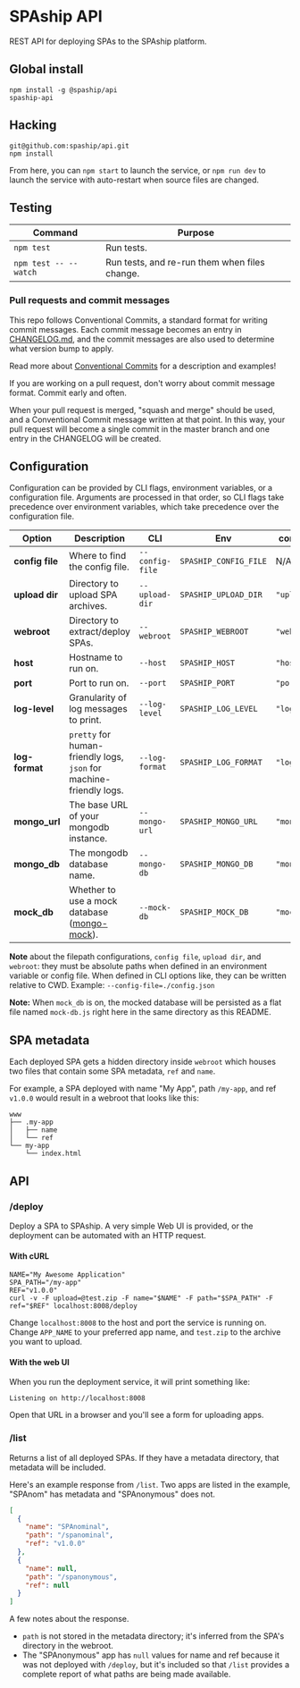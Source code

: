 # SPAship API

REST API for deploying SPAs to the SPAship platform.

## Global install

```
npm install -g @spaship/api
spaship-api
```

## Hacking

```
git@github.com:spaship/api.git
npm install
```

From here, you can `npm start` to launch the service, or `npm run dev` to launch the service with auto-restart when source files are changed.

## Testing

| Command               | Purpose                                       |
| --------------------- | --------------------------------------------- |
| `npm test`            | Run tests.                                    |
| `npm test -- --watch` | Run tests, and re-run them when files change. |

### Pull requests and commit messages

This repo follows Conventional Commits, a standard format for writing commit messages. Each commit message becomes an entry in [CHANGELOG.md](./CHANGELOG.md), and the commit messages are also used to determine what version bump to apply.

Read more about [Conventional Commits](https://www.conventionalcommits.org) for a description and examples!

If you are working on a pull request, don't worry about commit message format. Commit early and often.

When your pull request is merged, "squash and merge" should be used, and a Conventional Commit message written at that point. In this way, your pull request will become a single commit in the master branch and one entry in the CHANGELOG will be created.

## Configuration

Configuration can be provided by CLI flags, environment variables, or a configuration file. Arguments are processed in that order, so CLI flags take precedence over environment variables, which take precedence over the configuration file.

| Option          | Description                                                                                | CLI             | Env                   | config.json    | Default                                        |
| --------------- | ------------------------------------------------------------------------------------------ | --------------- | --------------------- | -------------- | ---------------------------------------------- |
| **config file** | Where to find the config file.                                                             | `--config-file` | `SPASHIP_CONFIG_FILE` | N/A            | none                                           |
| **upload dir**  | Directory to upload SPA archives.                                                          | `--upload-dir`  | `SPASHIP_UPLOAD_DIR`  | `"upload_dir"` | `/tmp/spaship_uploads`                         |
| **webroot**     | Directory to extract/deploy SPAs.                                                          | `--webroot`     | `SPASHIP_WEBROOT`     | `"webroot"`    | `/var/www`                                     |
| **host**        | Hostname to run on.                                                                        | `--host`        | `SPASHIP_HOST`        | `"host"`       | `localhost`                                    |
| **port**        | Port to run on.                                                                            | `--port`        | `SPASHIP_PORT`        | `"port"`       | `8008`                                         |
| **log-level**   | Granularity of log messages to print.                                                      | `--log-level`   | `SPASHIP_LOG_LEVEL`   | `"log_level"`  | `info`                                         |
| **log-format**  | `pretty` for human-friendly logs, `json` for machine-friendly logs.                        | `--log-format`  | `SPASHIP_LOG_FORMAT`  | `"log_format"` | `pretty`                                       |
| **mongo_url**   | The base URL of your mongodb instance.                                                     | `--mongo-url`   | `SPASHIP_MONGO_URL`   | `"mongo_url"`  | `"mongodb://localhost:27017"`                  |
| **mongo_db**    | The mongodb database name.                                                                 | `--mongo-db`    | `SPASHIP_MONGO_DB`    | `"mongo_db"`   | `"spaship"`                                    |
| **mock_db**     | Whether to use a mock database ([mongo-mock](https://github.com/williamkapke/mongo-mock)). | `--mock-db`     | `SPASHIP_MOCK_DB`     | `"mock_db"`    | `true`, except when `NODE_ENV == "production"` |

**Note** about the filepath configurations, `config file`, `upload dir`, and `webroot`: they must be absolute paths when defined in an environment variable or config file. When defined in CLI options like, they can be written relative to CWD. Example: `--config-file=./config.json`

**Note:** When `mock_db` is on, the mocked database will be persisted as a flat file named `mock-db.js` right here in the same directory as this README.

## SPA metadata

Each deployed SPA gets a hidden directory inside `webroot` which houses two files that contain some SPA metadata, `ref` and `name`.

For example, a SPA deployed with name "My App", path `/my-app`, and ref `v1.0.0` would result in a webroot that looks like this:

```
www
├── .my-app
│   ├── name
│   └── ref
└── my-app
    └── index.html
```

## API

### /deploy

Deploy a SPA to SPAship. A very simple Web UI is provided, or the deployment can be automated with an HTTP request.

#### With cURL

```
NAME="My Awesome Application"
SPA_PATH="/my-app"
REF="v1.0.0"
curl -v -F upload=@test.zip -F name="$NAME" -F path="$SPA_PATH" -F ref="$REF" localhost:8008/deploy
```

Change `localhost:8008` to the host and port the service is running on. Change `APP_NAME` to your preferred app name, and `test.zip` to the archive you want to upload.

#### With the web UI

When you run the deployment service, it will print something like:

`Listening on http://localhost:8008`

Open that URL in a browser and you'll see a form for uploading apps.

### /list

Returns a list of all deployed SPAs. If they have a metadata directory, that metadata will be included.

Here's an example response from `/list`. Two apps are listed in the example, "SPAnom" has metadata and "SPAnonymous" does not.

```json
[
  {
    "name": "SPAnominal",
    "path": "/spanominal",
    "ref": "v1.0.0"
  },
  {
    "name": null,
    "path": "/spanonymous",
    "ref": null
  }
]
```

A few notes about the response.

- `path` is not stored in the metadata directory; it's inferred from the SPA's directory in the webroot.
- The "SPAnonymous" app has `null` values for name and ref because it was not deployed with `/deploy`, but it's included so that `/list` provides a complete report of what paths are being made available.
